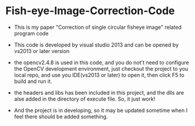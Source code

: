 # Fish-eye-Image-Correction-Code



* This is my paper "Correction of single circular fisheye image" related program code

* This code is developed by visual studio 2013 and can be opened by vs2013 or later version

* the opencv2.4.8 is used in this code, and you do not't need to configure the OpenCV development environment, just checkout the project to you local repo, and use you IDE(vs2013 or later) to open it, then click F5 to build and run it.

* the headers and libs has been included in this project, and the dlls are alse added in the directory of execute file. So, it just work!

* And the project is in developing, so it may be updated sometime when I feel there should be added something.


